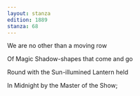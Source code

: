 ```yaml
---
layout: stanza
edition: 1889
stanza: 68
---
```


We are no other than a moving row

Of Magic Shadow-shapes that come and go

Round with the Sun-illumined Lantern held

In Midnight by the Master of the Show;